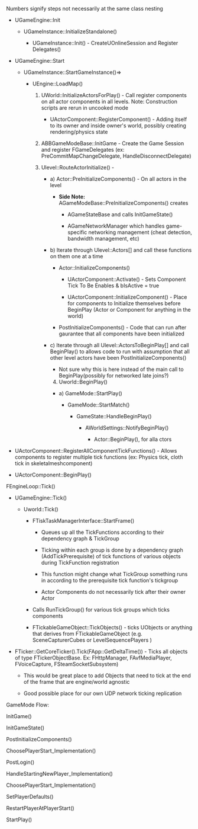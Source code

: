 Numbers signify steps not necessarily at the same class nesting

- UGameEngine::Init

  - UGameInstance::InitializeStandalone()

    - UGameInstance::Init() - CreateUOnlineSession and Register Delegates()

- UGameEngine::Start

  - UGameInstance::StartGameInstance()=&gt;

    - UEngine::LoadMap()

      1.  UWorld::InitializeActorsForPlay() - Call register components on all actor components in all levels. Note: Construction scripts are rerun in uncooked mode

          - UActorComponent::RegisterComponent() - Adding itself to its owner and inside owner's world, possibly creating rendering/physics state

      2.  ABBGameModeBase::InitGame - Create the Game Session and register FGameDelegates (ex: PreCommitMapChangeDelegate, HandleDisconnectDelegate)

      3.  Ulevel::RouteActorInitialize() -

          - a) Actor::PreInitializeComponents() - On all actors in the level

            - **Side Note:** AGameModeBase::PreInitializeComponents() creates

              - AGameStateBase and calls InitGameState()

              - AGameNetworkManager which handles game-specific networking management (cheat detection, bandwidth management, etc)

          - b) Iterate through Ulevel::Actors\[\] and call these functions on them one at a time

            - Actor::InitializeComponents()

              - UActorComponent::Activate() - Sets Component Tick To Be Enables & bIsActive = true

              - UActorComponent::InitializeComponent() - Place for components to Initialize themselves before BeginPlay (Actor or Component for anything in the world)

            - PostInitializeComponents() - Code that can run after gaurantee that all components have been initialized

          - c) Iterate through all Ulevel::ActorsToBeginPlay\[\] and call BeginPlay() to allows code to run with assumption that all other level actors have been PostInitializeComponents()

            - Not sure why this is here instead of the main call to BeginPlay(possibly for networked late joins?)


            4. Uworld::BeginPlay()

            -   a) GameMode::StartPlay()

                -   GameMode::StartMatch()

                    -   GameState::HandleBeginPlay()

                        -   AWorldSettings::NotifyBeginPlay()

                            -   Actor::BeginPlay(), for alla ctors

- UActorComponent::RegisterAllComponentTickFunctions() - Allows components to register multiple tick functions (ex: Physics tick, cloth tick in skeletalmeshcomponent)

- UActorComponent::BeginPlay()

FEngineLoop::Tick()

- UGameEngine::Tick()

  - Uworld::Tick()

    - FTiskTaskManagerInterface::StartFrame()

      - Queues up all the TickFunctions according to their dependency graph & TickGroup

      - Ticking within each group is done by a dependency graph (AddTickPrerequisite) of tick functions of various objects during TickFunction registration

      - This function might change what TickGroup something runs in according to the prerequisite tick function's tickgroup

      - Actor Components do not necessarily tick after their owner Actor

    - Calls RunTickGroup() for various tick groups which ticks components

    - FTickableGameObject::TickObjects() - ticks UObjects or anything that derives from FTickableGameObject (e.g. SceneCapturerCubes or LevelSequencePlayers )

* FTicker::GetCoreTicker().Tick(FApp::GetDeltaTime()) - Ticks all objects of type FTickerObjectBase. Ex: FHttpManager, FAvfMediaPlayer, FVoiceCapture, FSteamSocketSubsystem)

  - This would be great place to add Objects that need to tick at the end of the frame that are engine/world agnostic

  - Good possible place for our own UDP network ticking replication

GameMode Flow:

InitGame()

InitGameState()

PostInitializeComponents()

ChoosePlayerStart_Implementation()

PostLogin()

HandleStartingNewPlayer_Implementation()

ChoosePlayerStart_Implementation()

SetPlayerDefaults()

RestartPlayerAtPlayerStart()

StartPlay()
